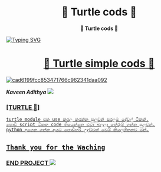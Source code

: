 <h1 align="center"><b> 🐢 Turtle cods 🐢 </b></h1>

<p align="center"><b> 🐢 Turtle cods 🐢 </b></h1>

<a href="https://github.com/vihanga20/turtle"><img src="https://readme-typing-svg.demolab.com?font=Fira+Code&size=37&duration=3000&pause=2000&color=ABF700&center=true&vCenter=true&width=435&lines=TRY+THIS+CODES" alt="Typing SVG" /></a>

<a href="https://github.com/search?q=extension%3Amd+%22https+readme+typing+svg%22&type=Code" alt="Contact" title="Repo users">
    
<h1 align="center"><b> 🐢 Turtle simple cods 🐢 </b></h1>
<a href="https://Wa.me/+94702256963">
    <img src="https://em-content.zobj.net/source/skype/289/turtle_1f422.png" alt="cad6199fcc853471766c962341daa092" border="0"></a>
    
 ***Kaveen Adithya***
<a href="https://Wa.me/+94728858672">
    <img src="https://img.shields.io/badge/Contact-Owner-green?style=plastic&logo=appveyor">
        
### [TURTLE 🐢]
```
turtle module එක use කරල කරන්න පුලුවන් සරලම දේවල් ටිකක්.
පොඩි script ටිකක code තියෙන්නෙ එවා බලලා තේරුම් ගන්න පුලුවන්.
python ඉගෙන ගන්න අයට පොඩිහරි උදව්වක් වෙයි කියලහිතනව මන්.
```

<p align="center">

## `Thank you for the Waching`

### END PROJECT <img src="https://download1584.mediafire.com/wt0yv8igtjhgi_A6KSFg4mddg2AsJqfvj28iG5jKwUVpBNK-cofiexxhvAGY6vJYk0kb4-9qJm6_AZRDjlvUXyEp84l8KB0/jxxuajr2jujswqb/4375050_logo_python_icon+%282%29.png" border="0"></a>
